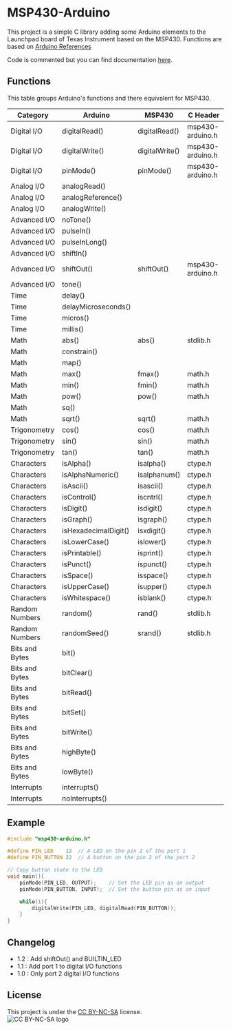 # MSP430-Arduino

This project is a simple C library adding some Arduino elements to the Launchpad board of Texas Instrument based on the MSP430.
Functions are based on [Arduino References](https://www.arduino.cc/reference/en/)

Code is commented but you can find documentation [here](./msp430-arduino.pdf).


## Functions
This table groups Arduino's functions and there equivalent for MSP430.

| Category       | Arduino              | MSP430         | C Header         |
| -------------- | -------------------- | -------------- | ---------------- |
| Digital I/O    | digitalRead()        | digitalRead()  | msp430-arduino.h |
| Digital I/O    | digitalWrite()       | digitalWrite() | msp430-arduino.h |
| Digital I/O    | pinMode()            | pinMode()      | msp430-arduino.h |
| Analog I/O     | analogRead()         |                |                  |
| Analog I/O     | analogReference()    |                |                  |
| Analog I/O     | analogWrite()        |                |                  |
| Advanced I/O   | noTone()             |                |                  |
| Advanced I/O   | pulseIn()            |                |                  |
| Advanced I/O   | pulseInLong()        |                |                  |
| Advanced I/O   | shiftIn()            |                |                  |
| Advanced I/O   | shiftOut()           | shiftOut()     | msp430-arduino.h |
| Advanced I/O   | tone()               |                |                  |
| Time           | delay()              |                |                  |
| Time           | delayMicroseconds()  |                |                  |
| Time           | micros()             |                |                  |
| Time           | millis()             |                |                  |
| Math           | abs()                | abs()          | stdlib.h         |
| Math           | constrain()          |                |                  |
| Math           | map()                |                |                  |
| Math           | max()                | fmax()         | math.h           |
| Math           | min()                | fmin()         | math.h           |
| Math           | pow()                | pow()          | math.h           |
| Math           | sq()                 |                |                  |
| Math           | sqrt()               | sqrt()         | math.h           |
| Trigonometry   | cos()                | cos()          | math.h           |
| Trigonometry   | sin()                | sin()          | math.h           |
| Trigonometry   | tan()                | tan()          | math.h           |
| Characters     | isAlpha()            | isalpha()      | ctype.h          |
| Characters     | isAlphaNumeric()     | isalphanum()   | ctype.h          |
| Characters     | isAscii()            | isascii()      | ctype.h          |
| Characters     | isControl()          | iscntrl()      | ctype.h          |
| Characters     | isDigit()            | isdigit()      | ctype.h          |
| Characters     | isGraph()            | isgraph()      | ctype.h          |
| Characters     | isHexadecimalDigit() | isxdigit()     | ctype.h          |
| Characters     | isLowerCase()        | islower()      | ctype.h          |
| Characters     | isPrintable()        | isprint()      | ctype.h          |
| Characters     | isPunct()            | ispunct()      | ctype.h          |
| Characters     | isSpace()            | isspace()      | ctype.h          |
| Characters     | isUpperCase()        | isupper()      | ctype.h          |
| Characters     | isWhitespace()       | isblank()      | ctype.h          |
| Random Numbers | random()             | rand()         | stdlib.h         |
| Random Numbers | randomSeed()         | srand()        | stdlib.h         |
| Bits and Bytes | bit()                |                |                  |
| Bits and Bytes | bitClear()           |                |                  |
| Bits and Bytes | bitRead()            |                |                  |
| Bits and Bytes | bitSet()             |                |                  |
| Bits and Bytes | bitWrite()           |                |                  |
| Bits and Bytes | highByte()           |                |                  |
| Bits and Bytes | lowByte()            |                |                  |
| Interrupts     | interrupts()         |                |                  |
| Interrupts     | noInterrupts()       |                |                  |


## Example
```c
#include "msp430-arduino.h"

#define PIN_LED    12  // A LED on the pin 2 of the port 1
#define PIN_BUTTON 22  // A button on the pin 2 of the port 2

// Copy button state to the LED
void main(){
    pinMode(PIN_LED, OUTPUT);    // Set the LED pin as an output
    pinMode(PIN_BUTTON, INPUT);  // Set the button pin as an input

    while(1){
        digitalWrite(PIN_LED, digitalRead(PIN_BUTTON));
    }
}
```


## Changelog
* 1.2 : Add shiftOut() and BUILTIN_LED
* 1.1 : Add port 1 to digital I/O functions
* 1.0 : Only port 2 digital I/O functions


## License
This project is under the [CC BY-NC-SA](https://creativecommons.org/licenses/by-nc-sa/4.0/) license.  
![CC BY-NC-SA logo](https://licensebuttons.net/l/by-nc-sa/4.0/88x31.png)
